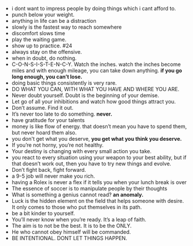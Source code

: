 
- i dont want to impress people by doing things which i cant afford to.
- punch below your weight.
- anything in life can be a distraction
- slowly is the fastest way to reach somewhere
- discomfort slows time
- play the waiting game.
- show up to practice. #24
- always stay on the offensive.
- when in doubt, do nothing.
- C-O-N-S-I-S-T-E-N-C-Y. Watch the inches. watch the inches become miles and with enough mileage, you can take down anything. **if you go long enough, you can’t lose.**
- doing basic things consistently is very rare.
- DO WHAT YOU CAN, WITH WHAT YOU HAVE AND WHERE YOU ARE.
- Never doubt yourself. Doubt is the beginning of your demise.
- Let go of all your inhibitions and watch how good things attract you.
- Don’t assume. Find it out.
- It’s never too late to do something. **never.**
- have gratitude for your talents
- money is like flow of energy. that doesn’t mean you have to spend them, but never hoard them also.
- you don't get what you deserve, **you get what you think you deserve.**
- If you’re not horny, you’re not healthy.
- Your destiny is changing with every small action you take.
- you react to every situation using your weapon to your best ability, but if that doesn’t work out, then you have to try new things and evolve.
- Don’t fight back, fight forward.
- a 9-5 job will never make you rich.
- having a Rolex is never a flex if it tells you when your lunch break is over
- The essence of soccer is to manipulate people by their thoughts
- What is something a genius cannot read? **an anomaly.**
- Luck is the hidden element on the field that helps someone with desire. It only comes to those who put themselves in its path.
- be a bit kinder to yourself.
- You’ll never know when you’re ready. It’s a leap of faith.
- The aim is to not be the best. It is to be the ONLY.
- He who cannot obey himself will be commanded.
- BE INTENTIONAL. DONT LET THINGS HAPPEN.